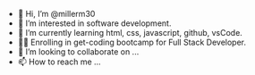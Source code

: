- 👋 Hi, I’m @millerm30
- 👀 I’m interested in software development.
- 🌱 I’m currently learning html, css, javascript, github, vsCode.
- 🧑‍💻 Enrolling in get-coding bootcamp for Full Stack Developer.
- 💞️ I’m looking to collaborate on ...
- 📫 How to reach me ...

<!---
millerm30/millerm30 is a ✨ special ✨ repository because its `README.md` (this file) appears on your GitHub profile.
You can click the Preview link to take a look at your changes.
--->
